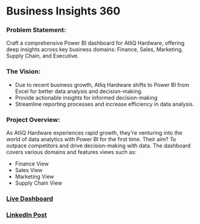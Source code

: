 # Business Insights 360

### Problem Statement:

Craft a comprehensive Power BI dashboard for AtliQ Hardware, offering deep insights across key business domains: Finance, Sales, Marketing, Supply Chain, and Executive.

### The Vision:

- Due to recent business growth, Atliq Hardware shifts to Power BI from Excel for better data analysis and decision-making.
- Provide actionable insights for informed decision-making
- Streamline reporting processes and increase efficiency in data analysis.

### Project Overview:

As AtliQ Hardware experiences rapid growth, they're venturing into the world of data analytics with Power BI for the first time. Their aim? To outpace competitors and drive decision-making with data. The dashboard covers various domains and features views such as:

- Finance View
- Sales View
- Marketing View
- Supply Chain View


### [Live Dashboard]([https://github.com/rafeeah123/medical_data_project](https://app.powerbi.com/view?r=eyJrIjoiYTQzYWQzNjAtZDdhMy00Njk3LWEwMjMtMjg3YzY0YWQ5MDI5IiwidCI6ImM2ZTU0OWIzLTVmNDUtNDAzMi1hYWU5LWQ0MjQ0ZGM1YjJjNCJ9))

### [LinkedIn Post](https://www.linkedin.com/feed/update/urn:li:activity:7200899690412851201/)


  

